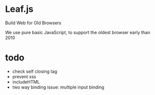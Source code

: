 # Leaf.js

Build Web for Old Browsers

We use pure basic JavaScript, to support the oldest browser early than 2010

# todo

- check self closing tag
- prevent xss
- includeHTML
- two way binding issue: multiple input binding